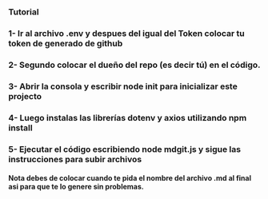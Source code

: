 ### Tutorial 

### 1- Ir al archivo .env y despues del igual del Token colocar tu token de generado de github

### 2- Segundo colocar el dueño del repo (es decir tú) en el código.

### 3- Abrir la consola y escribir node init para inicializar este projecto

### 4- Luego instalas las librerías dotenv y axios utilizando npm install

### 5- Ejecutar el código escribiendo node mdgit.js y sigue las instrucciones para subir archivos 

#### Nota debes de colocar cuando te pida el nombre del archivo .md al final asi para que te lo genere sin problemas.